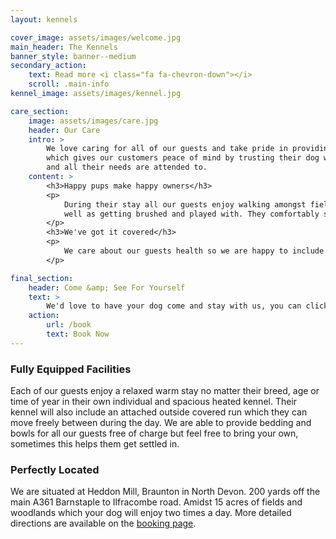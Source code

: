 ```yaml
---
layout: kennels

cover_image: assets/images/welcome.jpg
main_header: The Kennels
banner_style: banner--medium
secondary_action:
    text: Read more <i class="fa fa-chevron-down"></i>
    scroll: .main-info
kennel_image: assets/images/kennel.jpg

care_section:
    image: assets/images/care.jpg
    header: Our Care
    intro: >
        We love caring for all of our guests and take pride in providing a hassle free service
        which gives our customers peace of mind by trusting their dog will be well cared for
        and all their needs are attended to.
    content: >
        <h3>Happy pups make happy owners</h3>
        <p>
            During their stay all our guests enjoy walking amongst fields & woodland twice a day as
            well as getting brushed and played with. They comfortably stay in kennels which are cleaned morning and evening.
        </p>
        <h3>We've got it covered</h3>
        <p>
            We care about our guests health so we are happy to include food that matches each of their normal diet as well as applying any medication or treatment the guest may need during their stay at no extra charge. Additionally, during their stay with us your pet will be fully insured for ultimate peace of mind.
        </p>

final_section:
    header: Come &amp; See For Yourself
    text: >
        We'd love to have your dog come and stay with us, you can click the button below to view our prices, terms and get in contact with us to make arrangements for your dogs stay. Alternatively for general enquiries feel free to contact us by phone on <a href="tel:07800515166">07800515166</a> or email <a href="mailto:faithfulfriendskennels@gmail.com">faithfulfriendskennels@gmail.com</a>
    action:
        url: /book
        text: Book Now
---
```


### Fully Equipped Facilities

Each of our guests enjoy a relaxed warm stay no matter their breed, age or time of year in their own individual and spacious heated kennel. Their kennel will also include an attached outside covered run which they can move freely between during the day. We are able to provide bedding and bowls for all our guests free of charge but feel free to bring your own, sometimes this helps them get settled in.

### Perfectly Located

We are situated at Heddon Mill, Braunton in North Devon. 200 yards off
the main A361 Barnstaple to Ilfracombe road. Amidst 15 acres of fields
and woodlands which your dog will enjoy two times a day. More detailed directions are available on the [booking page](/book).
